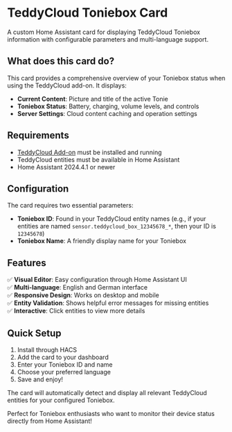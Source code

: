 # TeddyCloud Toniebox Card

A custom Home Assistant card for displaying TeddyCloud Toniebox information with configurable parameters and multi-language support.

## What does this card do?

This card provides a comprehensive overview of your Toniebox status when using the TeddyCloud add-on. It displays:

- **Current Content**: Picture and title of the active Tonie
- **Toniebox Status**: Battery, charging, volume levels, and controls
- **Server Settings**: Cloud content caching and operation settings

## Requirements

- [TeddyCloud Add-on](https://github.com/mrueg/addon-teddycloud) must be installed and running
- TeddyCloud entities must be available in Home Assistant
- Home Assistant 2024.4.1 or newer

## Configuration

The card requires two essential parameters:
- **Toniebox ID**: Found in your TeddyCloud entity names (e.g., if your entities are named `sensor.teddycloud_box_12345678_*`, then your ID is `12345678`)
- **Toniebox Name**: A friendly display name for your Toniebox

## Features

✅ **Visual Editor**: Easy configuration through Home Assistant UI  
✅ **Multi-language**: English and German interface  
✅ **Responsive Design**: Works on desktop and mobile  
✅ **Entity Validation**: Shows helpful error messages for missing entities  
✅ **Interactive**: Click entities to view more details  

## Quick Setup

1. Install through HACS
2. Add the card to your dashboard
3. Enter your Toniebox ID and name
4. Choose your preferred language
5. Save and enjoy!

The card will automatically detect and display all relevant TeddyCloud entities for your configured Toniebox.

Perfect for Toniebox enthusiasts who want to monitor their device status directly from Home Assistant!